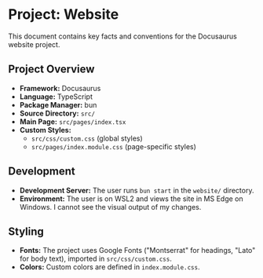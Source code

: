 # Project: Website

This document contains key facts and conventions for the Docusaurus website project.

## Project Overview

- **Framework:** Docusaurus
- **Language:** TypeScript
- **Package Manager:** bun
- **Source Directory:** `src/`
- **Main Page:** `src/pages/index.tsx`
- **Custom Styles:**
  - `src/css/custom.css` (global styles)
  - `src/pages/index.module.css` (page-specific styles)

## Development

- **Development Server:** The user runs `bun start` in the `website/` directory.
- **Environment:** The user is on WSL2 and views the site in MS Edge on Windows. I cannot see the visual output of my changes.

## Styling

- **Fonts:** The project uses Google Fonts ("Montserrat" for headings, "Lato" for body text), imported in `src/css/custom.css`.
- **Colors:** Custom colors are defined in `index.module.css`.
